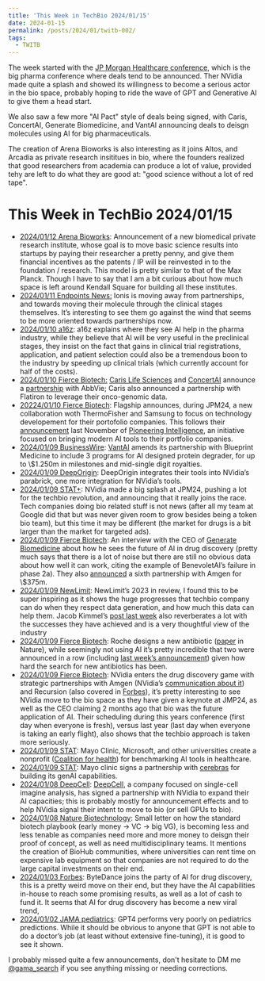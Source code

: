 ```yaml
---
title: 'This Week in TechBio 2024/01/15'
date: 2024-01-15
permalink: /posts/2024/01/twitb-002/
tags:
  - TWITB
---
```


The week started with the [JP Morgan Healthcare conference](https://www.jpmorgan.com/about-us/events-conferences/health-care-conference),
which is the big pharma conference where deals tend to be announced. Ther NVidia made quite a
splash and showed its willingness to become a serious actor in the bio space, probably hoping to
ride the wave of GPT and Generative AI to give them a head start.

We also saw a few more "AI Pact" style of deals being signed, with Caris, ConcertAI, Generate
Biomedicine, and VantAI announcing deals to deisgn molecules using AI for big pharmaceuticals.

The creation of Arena Bioworks is also interesting as it joins Altos, and Arcadia as private
research insititues in bio, where the founders realized that good researchers from academia can
produce a lot of value, provided tehy are left to do what they are good at: "good science without
a lot of red tape".

# This Week in TechBio 2024/01/15

- [2024/01/12 Arena Bioworks](https://www.prnewswire.com/news-releases/arena-bioworks-launches-as-a-privately-funded-fully-independent-biomedical-institute-to-shorten-the-path-from-insight-to-therapeutics-302033563.html):
Announcement of a new biomedical private research institute, whose goal is to move basic science
results into startups by paying their researcher a pretty penny, and give them financial incentives
as the patents / IP will be reinvested in to the foundation / research. This model is pretty similar
to that of the Max Planck. Though I have to say that I am a bit curious about how much space is
left around Kendall Square for building all these institutes.
- [2024/01/11 Endpoints News:](https://endpts.com/jpm24-quick-hits-ionis-on-partnerships-pros-and-cons-novo-ventures-has-600m-to-spend-are-small-molecules-back-more/)
Ionis is moving away from partnerships, and towards moving their molecule through the clinical
stages themselves. It’s interesting to see them go against the wind that seems to be more oriented
towards partnerships now.
- [2024/01/10 a16z](https://a16z.com/ai-jobs-to-be-done-in-life-sciences/): a16z explains where they
see AI help in the pharma industry, while they believe that AI will be very useful in the
preclinical stages, they insist on the fact that gains in clinical trial registrations, application,
and patient selection could also be a tremendous boon to the industry by speeding up clinical trials
(which currently account for half of the costs).
- [2024/01/10 Fierce Biotech:](https://www.fiercebiotech.com/medtech/jpm24-caris-crafts-collabs-abbvie-flatiron-bring-ai-powered-genomic-database-drug)
[Caris Life Sciences](https://www.carislifesciences.com/) and [ConcertAI](https://www.concertai.com/)
announce a [partnership](https://www.carislifesciences.com/about/news-and-media/concertai-and-caris-life-sciences-announce-strategic-agreement-with-abbvie/)
with AbbVie; Caris also announced a partnership with Flatiron to leverage their onco-genomic data.
- [20224/01/10 Fierce Biotech](https://www.fiercebiotech.com/medtech/jpm24-flagship-unveils-tech-focused-initiative-backed-thermo-fisher-samsung-collabs):
Flagship announces, during JPM24, a new collaboration woth ThermoFisher and Samsung to focus on
technology developement for their portofolio companies. This follows their [announcement](https://www.fiercebiotech.com/medtech/flagship-launches-formal-ai-initiative-pioneering-intelligence)
last November of [Pioneering Intelligence](https://www.flagshippioneering.com/pioneering-intelligence),
an initiative focused on bringing modern AI tools to their portfolio companies.
- [2024/01/09 BusinessWire](https://www.businesswire.com/news/home/20240108659035/en/VantAI-Secures-Renewed-Support-from-Blueprint-Medicines-to-Chart-New-Frontiers-in-Induced-Proximity-Drug-Discovery):
[VantAI](https://www.vant.ai/) amends its partnership with Blueprint Medicine to include 3 programs
for AI designed protein degrader, for up to \\$1.250m in milestones and mid-single digit royalties.
- [2024/01/09 DeepOrigin](https://www.deeporigin.com/blog/deep-origin-and-nvidia-help-researchers-save-time-and-money-by-bringing-gpu-accelerated-genomics-tools-to-nextflow):
DeepOrigin integrates their tools into NVidia’s parabrick, one more integration for NVidia’s tools.
- [2024/01/09 STAT+](https://www.statnews.com/2024/01/09/jpm2024-nvidia-says-a-biological-revolution-is-happening-now-but-is-it/):
NVidia made a big splash at JPM24, pushing a lot for the techbio revolution, and announcing that it
really joins the race. Tech companies doing bio related stuff is not news (after all my team at
Google did that but was never given room to grow besides being a token bio team), but this time it
may be different (the market for drugs is a bit larger than the market for targeted ads).
- [2024/01/09 Fierce Biotech](https://www.fiercebiotech.com/biotech/ai-not-panacea-all-drug-discovery-challenges-partnerships-can-be-generates):
An interview with the CEO of [Generate Biomedicine](https://generatebiomedicines.com/) about how
he sees the future of AI in drug discovery (pretty much says that there is a lot of noise but there
are still no obvious data about how well it can work, citing the example of BenevoletAI’s failure in
phase 2a). They also [announced](https://generatebiomedicines.com/news/generatebiomedicines-fortifies-leadership-in-generative-ai)
a sixth partnership with Amgen for \\$375m.
- [2024/01/09 NewLimit](https://blog.newlimit.com/p/2023-year-in-review): NewLimit’s 2023 in review,
I found this to be super inspiring as it shows the huge progresses that techbio company can do when
they respect data generation, and how much this data can help them. Jacob Kimmel’s [post last week](https://blog.jck.bio/p/techbio-is-a-speciation-event)
also reverberates a lot with the successes they have achieved and is a very thoughtful view of the
industry
- [2024/01/09 Fierce Biotech](https://www.fiercebiotech.com/research/roche-designs-new-antibiotic-fight-deadly-baumannii-infections):
Roche designs a new antibiotic ([paper](https://www.nature.com/articles/s41586-023-06799-7) in Nature),
while seemingly not using AI it’s pretty incredible that two were announced in a row (including
[last week’s announcement](https://www.nature.com/articles/s41586-023-06887-8)) given how hard the
search for new antibiotics has been.
- [2024/01/09 Fierce Biotech](https://www.fiercebiotech.com/medtech/nvidia-expands-drug-discovery-footprint-new-amgen-recursion-alliances):
NVidia enters the drug discovery game with strategic partnerships with Amgen (NVidia’s
[communication about it](https://blogs.nvidia.com/blog/genomics-ai-amgen-superpod/)) and Recursion
(also covered in [Forbes](https://www.forbes.com/sites/alexknapp/2024/01/08/recursion-announces-new-generative-ai-platform-to-speed-up-drug-discovery/?sh=4e8bbd3e23d2)),
it’s pretty interesting to see NVidia move to the bio space as they have given a keynote at JMP24,
as well as the CEO claiming 2 months ago that bio was the future application of AI.
Their scheduling during this years conference (first day when everyone is fresh), versus last year
(last day when everyone is taking an early flight), also shows that the techbio approach is taken
more seriously.
- [2024/01/09 STAT](https://www.statnews.com/2024/01/08/ai-tools-health-care-nonprofit-chai-artificial-intelligence/):
Mayo Clinic, Microsoft, and other universities create a nonprofit ([Coalition for health](https://www.coalitionforhealthai.org/))
for benchmarking AI tools in healthcare.
- [2024/01/09 STAT](https://www.statnews.com/2024/01/08/jpm-deal-mayo-clinic-signs-cerebras-ai-technology-partner/):
Mayo clinic signs a partnership with [cerebras](https://www.cerebras.net/) for building its genAI
capabilities.
- [2024/01/08 DeepCell](https://deepcell.com/press-release/deepcell-announces-collaboration-with-nvidia-to-accelerate-use-of-generative-artificial-intelligence-in-single-cell-research/):
[DeepCell](https://deepcell.com/), a company focused on single-cell imagine analysis, has signed a
partnership with NVidia to expand their AI capacities; this is probably mostly for announcement
effects and to help NVidia signal their intent to move to bio (or sell GPUs to bio).
- [2024/01/08 Nature Biotechnology](https://www.nature.com/articles/s41587-023-02119-6): Small letter
on how the standard biotech playbook (early money -> VC -> big VG), is becoming less and less tenable
as companies need more and more money to deisgn their proof of concept, as well as need multidisciplinary
teams. It mentions the creation of BioHub communities, where universities can rent time on expensive
lab equipment so that companies are not required to do the large capital investments on their end.
- [2024/01/03 Forbes](https://www.forbes.com/sites/alexandralevine/2024/01/02/tiktok-bytedance-pharmaceuticals-drug-discovery-science-biology-chemistry-ai-china/?sh=6aae38855087):
ByteDance joins the party of AI for drug discovery, this is a pretty weird move on their end, but
they have the AI capabilities in-house to reach some promising results, as well as a lot of cash to
fund it. It seems that AI for drug discovery has become a new viral trend,
- [2024/01/02 JAMA pediatrics](https://jamanetwork.com/journals/jamapediatrics/article-abstract/2813283):
GPT4 performs very poorly on pediatrics predictions. While it should be obvious to anyone that GPT
is not able to do a doctor’s job (at least without extensive fine-tuning), it is good to see it
shown.


I probably missed quite a few announcements, don't hesitate to DM me [@gama_search](https://twitter.com/gama_search)
if you see anything missing or needing corrections.
